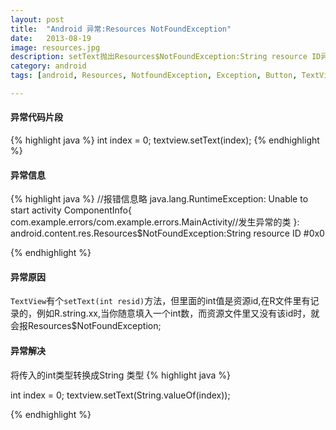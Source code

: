 ```yaml
---
layout: post
title:  "Android 异常:Resources NotFoundException"
date:   2013-08-19
image: resources.jpg
description: setText抛出Resources$NotFoundException:String resource ID异常
category: android
tags: [android, Resources, NotfoundException, Exception, Button, TextView, setText]

---
```


#### 异常代码片段
{% highlight java %}
int index = 0;
textview.setText(index);
{% endhighlight %}

#### 异常信息
{% highlight java %}
//报错信息略
java.lang.RuntimeException:
Unable to start activity ComponentInfo{
  com.example.errors/com.example.errors.MainActivity//发生异常的类
}:
android.content.res.Resources$NotFoundException:String resource ID #0x0   

{% endhighlight %}


#### 异常原因

`TextView`有个`setText(int resid)`方法，但里面的int值是资源id,在R文件里有记录的，例如R.string.xx,当你随意填入一个int数，而资源文件里又没有该id时，就会报Resources$NotFoundException;

#### 异常解决
将传入的int类型转换成String 类型
{% highlight java %}

int index = 0;
textview.setText(String.valueOf(index));

{% endhighlight %}


